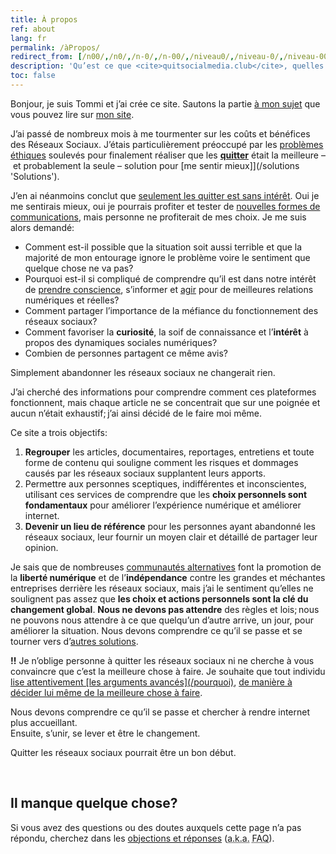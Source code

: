 ```yaml
---
title: À propos
ref: about
lang: fr
permalink: /àPropos/
redirect_from: [/n00/,/n0/,/n-0/,/n-00/,/niveau0/,/niveau-0/,/niveau-00/,/niveau00/]
description: 'Qu’est ce que <cite>quitsocialmedia.club</cite>, quelles sont ses origines et quel sont ses objectifs.'
toc: false
---
```

Bonjour, je suis Tommi et j’ai crée ce site. Sautons la partie [à mon sujet](https://tommi.space/about 'About - tommi.space') que vous pouvez lire sur [mon site](https://tommi.space/ 'tommi.space, Tommi’s personal website').

J’ai passé de nombreux mois à me tourmenter sur les coûts et bénéfices des Réseaux Sociaux. J’étais particulièrement préoccupé par les [problèmes éthiques](/why) soulevés pour finalement réaliser que les [**quitter**](/quitter 'Quit') était la meilleure – et probablement la seule – solution pour [me sentir mieux]](/solutions 'Solutions').

J’en ai néanmoins conclut que <u>seulement les quitter est sans intérêt</u>. Oui je me sentirais mieux, oui je pourrais profiter et tester de [nouvelles formes de communications](/solutions), mais personne ne profiterait de mes choix. Je me suis alors demandé:

- Comment est-il possible que la situation soit aussi terrible et que la majorité de mon entourage ignore le problème voire le sentiment que quelque chose ne va pas?
- Pourquoi est-il si compliqué de comprendre qu’il est dans notre intérêt de [prendre conscience](/pourquoi 'Pourquoi'), s’informer et [agir](/chemin 'Chamin') pour de meilleures relations numériques et réelles?
- Comment partager l’importance de la méfiance du fonctionnement des réseaux sociaux?
- Comment favoriser la **curiosité**, la soif de connaissance et l’**intérêt** à propos des dynamiques sociales numériques?
- Combien de personnes partagent ce même avis?

Simplement abandonner les réseaux sociaux ne changerait rien.

J’ai cherché des informations pour comprendre comment ces plateformes fonctionnent, mais chaque article ne se concentrait que sur une poignée et aucun n’était exhaustif; j’ai ainsi décidé de le faire moi même.

Ce site a trois objectifs:

1. **Regrouper** les articles, documentaires, reportages, entretiens et toute forme de contenu qui souligne comment les risques et dommages causés par les réseaux sociaux supplantent leurs apports.
1. Permettre aux personnes sceptiques, indifférentes et inconscientes, utilisant ces services de comprendre que les **choix personnels sont fondamentaux** pour améliorer l’expérience numérique et améliorer internet.
1. **Devenir un lieu de référence** pour les personnes ayant abandonné les réseaux sociaux, leur fournir un moyen clair et détaillé de partager leur opinion.

Je sais que de nombreuses [communautés alternatives](/communities 'Internet Freedom communities') font la promotion de la **liberté numérique** et de l’**indépendance** contre les grandes et méchantes entreprises derrière les réseaux sociaux, mais j’ai le sentiment qu’elles ne soulignent pas assez que **les choix et actions personnels sont la clé du changement global**. **Nous ne devons pas attendre** des règles et lois; nous ne pouvons nous attendre à ce que quelqu’un d’autre arrive, un jour, pour améliorer la situation. Nous devons comprendre ce qu’il se passe et se tourner vers d’[autres solutions](/solutions 'Solutions').

<div class='red box'>
	<b>!!</b> Je n’oblige personne à quitter les réseaux sociaux ni ne cherche à vous convaincre que c’est la meilleure chose à faire. Je souhaite que tout individu <U>lise attentivement [les arguments avancés](/pourquoi)</u>, <u>de manière à décider lui même de la meilleure chose à faire</u>.
</div>

Nous devons comprendre ce qu’il se passe et chercher à rendre internet plus accueillant.  
Ensuite, s’unir, se lever et être le changement.

Quitter les réseaux sociaux pourrait être un bon début.

<br />

## Il manque quelque chose?

Si vous avez des questions ou des doutes auxquels cette page n’a pas répondu, cherchez dans les [objections et réponses](/objections 'Objections and Replies') (<abbr title='Also Known As'>a.k.a.</abbr> <abbr title='Frequently Asked Questions'>FAQ</abbr>).
